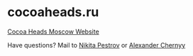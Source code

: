 cocoaheads.ru
=============

[Cocoa Heads Moscow Website](http://cocoaheads.ru)

Have questions? Mail to [Nikita Pestrov](ipestrov@gmail.com) or [Alexander Chernyy](alex@chernyy.ru)




